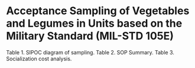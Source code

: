 # Acceptance Sampling of Vegetables and Legumes in Units based on the Military Standard (MIL-STD 105E)
Table 1. SIPOC diagram of sampling.
Table 2. SOP Summary.
Table 3. Socialization cost analysis.
